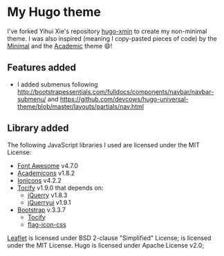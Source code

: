 # My Hugo theme

I've forked Yihui Xie's repository [hugo-xmin](https://github.com/yihui/hugo-xmin) to create my non-minimal theme.
I was also inspired (meaning I copy-pasted pieces of code) by the [Minimal](https://themes.gohugo.io/minimal/) and the [Academic](https://themes.gohugo.io/academic/) theme :smile:!

## Features added

- I added submenus following  http://bootstrapessentials.com/fulldocs/components/navbar/navbar-submenu/ and https://github.com/devcows/hugo-universal-theme/blob/master/layouts/partials/nav.html

## Library added

The following JavaScript libraries I used are licensed under the MIT License:

- [Font Awesome](https://fontawesome.com/get-started) v4.7.0
- [Academicons](https://github.com/jpswalsh/academicons) v1.8.2
- [Ionicons](https://ionicons.com/) v4.2.2
- [Tocify](http://gregfranko.com/jquery.tocify.js/) v1.9.0 that depends οn:
  - [jQuerry](https://jquery.com/) v1.8.3
  - [jQuerryui](https://jqueryui.com/) v1.9.1
- [Bootstrap](https://getbootstrap.com/docs/3.3/) v.3.3.7
  - [Tocify](http://gregfranko.com/jquery.tocify.js/)
  - [flag-icon-css](http://flag-icon-css.lip.is/)

[Leaflet](http://leafletjs.com) is licensed under BSD 2-clause "Simplified" License;
is licensed under the MIT License. Hugo is licensed under Apache License v2.0;
